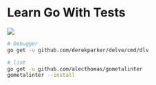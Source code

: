 # Learn Go With Tests
![](https://travis-ci.org/alamin-mahamud/e-commerce-go-api.svg?branch=master)

``` bash
# Debugger
go get -u github.com/derekparker/delve/cmd/dlv

# lint
go get -u github.com/alecthomas/gometalinter
gometalinter --install
```

